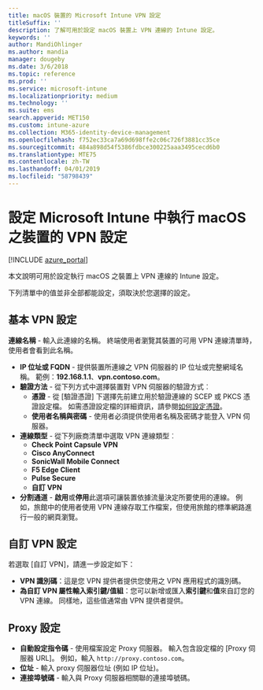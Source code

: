 ```yaml
---
title: macOS 裝置的 Microsoft Intune VPN 設定
titleSuffix: ''
description: 了解可用於設定 macOS 裝置上 VPN 連線的 Intune 設定。
keywords: ''
author: MandiOhlinger
ms.author: mandia
manager: dougeby
ms.date: 3/6/2018
ms.topic: reference
ms.prod: ''
ms.service: microsoft-intune
ms.localizationpriority: medium
ms.technology: ''
ms.suite: ems
search.appverid: MET150
ms.custom: intune-azure
ms.collection: M365-identity-device-management
ms.openlocfilehash: f752ec33ca7a69d698ffe2c06c726f3881cc35ce
ms.sourcegitcommit: 484a898d54f5386fdbce300225aaa3495cecd6b0
ms.translationtype: MTE75
ms.contentlocale: zh-TW
ms.lasthandoff: 04/01/2019
ms.locfileid: "58798439"
---
```

# <a name="configure-vpn-settings-in-microsoft-intune-for-devices-running-macos"></a>設定 Microsoft Intune 中執行 macOS 之裝置的 VPN 設定

[!INCLUDE [azure_portal](./includes/azure_portal.md)]

本文說明可用於設定執行 macOS 之裝置上 VPN 連線的 Intune 設定。

下列清單中的值並非全部都能設定，須取決於您選擇的設定。

## <a name="base-vpn-settings"></a>基本 VPN 設定

**連線名稱** - 輸入此連線的名稱。 終端使用者瀏覽其裝置的可用 VPN 連線清單時，使用者會看到此名稱。
- **IP 位址或 FQDN** - 提供裝置所連線之 VPN 伺服器的 IP 位址或完整網域名稱。 範例：**192.168.1.1**、**vpn.contoso.com**。
- **驗證方法** - 從下列方式中選擇裝置對 VPN 伺服器的驗證方式︰
    - **憑證** - 從 [驗證憑證] 下選擇先前建立用於驗證連線的 SCEP 或 PKCS 憑證設定檔。 如需憑證設定檔的詳細資訊，請參閱[如何設定憑證](certificates-configure.md)。
    - **使用者名稱與密碼** - 使用者必須提供使用者名稱及密碼才能登入 VPN 伺服器。
- **連線類型** - 從下列廠商清單中選取 VPN 連線類型︰
    - **Check Point Capsule VPN**
    - **Cisco AnyConnect**
    - **SonicWall Mobile Connect**
    - **F5 Edge Client**
    - **Pulse Secure**
    - **自訂 VPN**
- **分割通道** - **啟用**或**停用**此選項可讓裝置依據流量決定所要使用的連線。 例如，旅館中的使用者使用 VPN 連線存取工作檔案，但使用旅館的標準網路進行一般的網頁瀏覽。

<!--- **Per-app VPN** - Select this option if you want to associate this VPN connection with an iOS or macOS app so that the connection will be opened when the app is run. You can associate the VPN profile with an app when you assign the software. For more information, see [How to assign and monitor apps](apps-deploy.md). --->

## <a name="custom-vpn-settings"></a>自訂 VPN 設定

若選取 [自訂 VPN]，請進一步設定如下：

- **VPN 識別碼**：這是您 VPN 提供者提供您使用之 VPN 應用程式的識別碼。
- **為自訂 VPN 屬性輸入索引鍵/值組**：您可以新增或匯入**索引鍵**和**值**來自訂您的 VPN 連線。 同樣地，這些值通常由 VPN 提供者提供。


## <a name="proxy-settings"></a>Proxy 設定

- **自動設定指令碼** - 使用檔案設定 Proxy 伺服器。 輸入包含設定檔的 [Proxy 伺服器 URL]。 例如，輸入 `http://proxy.contoso.com`。
- **位址** - 輸入 proxy 伺服器位址 (例如 IP 位址)。
- **連接埠號碼** - 輸入與 Proxy 伺服器相關聯的連接埠號碼。
